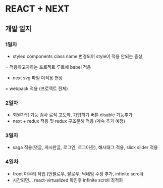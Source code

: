 # REACT + NEXT

## 개발 일지

### 1일차
 - styled components class name 변경되어 style이 적용 안되는 증상
  
  = 적용하고자하는 프로젝트 루트에 babel 적용
 - next svg 파일 미적용 현상
  
  = webpack 적용 (프로젝트 전체)
  
### 2일차
 - 회원가입 기능 검사 로직 고도화, 가입하기 버튼 disable 기능추가
 - next + redux 적용 및 redux 구조분해 적용 (계속 추가 예정)

### 3일차
 - saga 적용(댓글, 게시판글, 로그인, 로그아웃), 해시태그 적용, slick silder 적용

### 4일차
 - front 마무리 작업 (언팔로우, 팔로우, 닉네임 수정 추가, infinite scroll)
 - 시간되면...  react-virtualized 확인후 infinite scroll 최적화 
